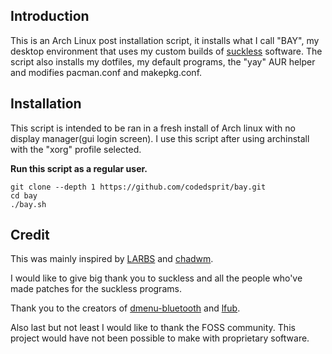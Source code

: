 ## Introduction
This is an Arch Linux post installation script, it installs what I call "BAY", my desktop environment that uses my custom builds of [suckless](https://suckless.org/) software. The script also installs my dotfiles, my default programs, the "yay" AUR helper and modifies pacman.conf and makepkg.conf.

## Installation
This script is intended to be ran in a fresh install of Arch linux with no display manager(gui login screen). I use this script after using archinstall with the "xorg" profile selected.

**Run this script as a regular user.**
```
git clone --depth 1 https://github.com/codedsprit/bay.git
cd bay
./bay.sh

```

## Credit
This was mainly inspired by [LARBS](https://larbs.xyz/) and [chadwm](https://github.com/siduck/chadwm).

I would like to give big thank you to suckless and all the people who've made patches for the suckless programs.

Thank you to the creators of [dmenu-bluetooth](https://github.com/Layerex/dmenu-bluetooth) and [lfub](https://github.com/LukeSmithxyz/voidrice/blob/master/.local/bin/lfub).

Also last but not least I would like to thank the FOSS community. This project would have not been possible to make with proprietary software.

